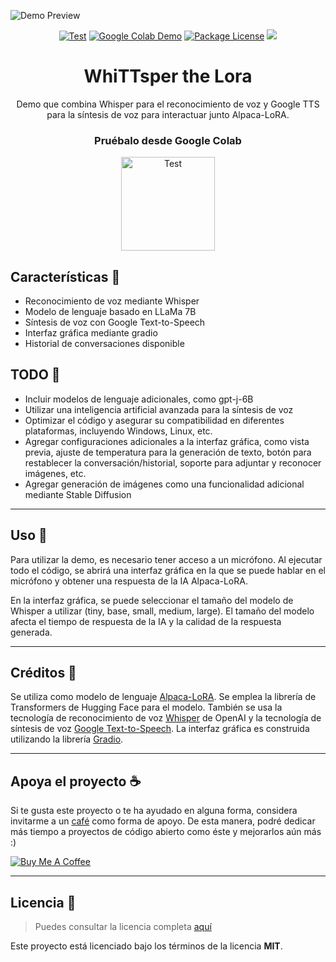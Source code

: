 ![Demo Preview](https://i.imgur.com/PDROk3I.png)

<div align="center">

<a href="https://github.com/ImPavloh/WhiTTsper-The-Lora" target="_blank"><img src="https://img.shields.io/github/stars/ImPavloh/WhiTTsper-The-Lora?style=social&label=Star&maxAge=2592000" alt="Test"></a>
[![Google Colab Demo](https://img.shields.io/badge/demo-online-green.svg)](https://colab.research.google.com/drive/11MHiNlhQ0ZSqKVl0Fniu085bkQRdJX9E?usp=sharing)
<a href="https://github.com/ImPavloh/WhiTTsper-The-Lora/blob/master/LICENSE" target="_blank"><img src="https://img.shields.io/npm/l/@nestjs/core.svg" alt="Package License" /></a>
<a href="https://twitter.com/ImPavloh" target="_blank"><img src="https://img.shields.io/twitter/follow/nestframework.svg?style=social&label=Follow"></a>

# WhiTTsper the Lora

Demo que combina Whisper para el reconocimiento de voz y Google TTS para la síntesis de voz para interactuar junto Alpaca-LoRA.


### Pruébalo desde **Google Colab**
<a href="https://colab.research.google.com/drive/11MHiNlhQ0ZSqKVl0Fniu085bkQRdJX9E?usp=sharing" target="_blank"><img src="https://i.imgur.com/0j68Rhz.png" alt="Test" width="150"></a>
</div>

## Características 📃

- Reconocimiento de voz mediante Whisper
- Modelo de lenguaje basado en LLaMa 7B
- Síntesis de voz con Google Text-to-Speech
- Interfaz gráfica mediante gradio
- Historial de conversaciones disponible

## TODO 📑

- Incluir modelos de lenguaje adicionales, como gpt-j-6B
- Utilizar una inteligencia artificial avanzada para la síntesis de voz
- Optimizar el código y asegurar su compatibilidad en diferentes plataformas, incluyendo Windows, Linux, etc.
- Agregar configuraciones adicionales a la interfaz gráfica, como vista previa, ajuste de temperatura para la generación de texto, botón para restablecer la conversación/historial, soporte para adjuntar y reconocer imágenes, etc.
- Agregar generación de imágenes como una funcionalidad adicional mediante Stable Diffusion

---

## Uso 📒

Para utilizar la demo, es necesario tener acceso a un micrófono.
Al ejecutar todo el código, se abrirá una interfaz gráfica en la que se puede hablar en el micrófono y obtener una respuesta de la IA Alpaca-LoRA.

En la interfaz gráfica, se puede seleccionar el tamaño del modelo de Whisper a utilizar (tiny, base, small, medium, large). El tamaño del modelo afecta el tiempo de respuesta de la IA y la calidad de la respuesta generada.

---

## Créditos 📜

Se utiliza como modelo de lenguaje [Alpaca-LoRA](https://github.com/tloen/alpaca-lora). Se emplea la librería de Transformers de Hugging Face para el modelo. 
También se usa la tecnología de reconocimiento de voz [Whisper](https://github.com/openai/whisper) de OpenAI y la tecnología de síntesis de voz [Google Text-to-Speech](https://github.com/pndurette/gTTS).
La interfaz gráfica es construida utilizando la librería [Gradio](https://github.com/gradio-app/gradio).

---

## Apoya el proyecto ☕

Si te gusta este proyecto o te ha ayudado en alguna forma, considera invitarme a un [café](https://www.buymeacoffee.com/pavloh) como forma de apoyo. De esta manera, podré dedicar más tiempo a proyectos de código abierto como éste y mejorarlos aún más :)

<a href="https://www.buymeacoffee.com/pavloh" target="_blank"><img src="https://www.buymeacoffee.com/assets/img/custom_images/orange_img.png" alt="Buy Me A Coffee" style="height: auto !important;width: auto !important;" ></a>

---
## Licencia 📃
>Puedes consultar la licencia completa [aquí](https://github.com/ImPavloh/WhiTTsper-The-Lora/blob/master/LICENSE)

Este proyecto está licenciado bajo los términos de la licencia **MIT**.

